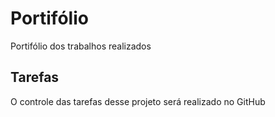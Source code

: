 # Portifólio
Portifólio dos trabalhos realizados

## Tarefas
O controle das tarefas desse projeto será realizado no GitHub
